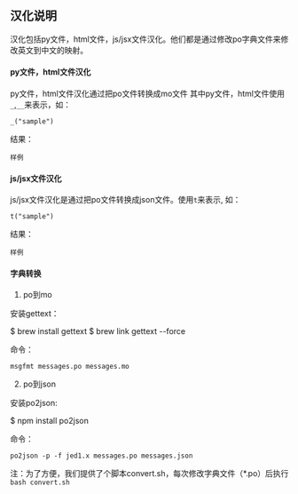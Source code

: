 ## 汉化说明

汉化包括py文件，html文件，js/jsx文件汉化。他们都是通过修改po字典文件来修改英文到中文的映射。

#### py文件，html文件汉化

py文件，html文件汉化通过把po文件转换成mo文件
其中py文件，html文件使用 ```_```,```__```来表示，如：

```_("sample")```

结果：

```样例```

#### js/jsx文件汉化

js/jsx文件汉化是通过把po文件转换成json文件。使用```t```来表示, 如：

```t("sample")```

结果：

```样例```


#### 字典转换

1. po到mo

安装gettext：

$ brew install gettext
$ brew link gettext --force

命令：

```msgfmt messages.po messages.mo```

2. po到json

安装po2json:

$ npm install po2json

命令：

```po2json -p -f jed1.x messages.po messages.json```


注：为了方便，我们提供了个脚本convert.sh，每次修改字典文件（*.po）后执行```bash convert.sh```

